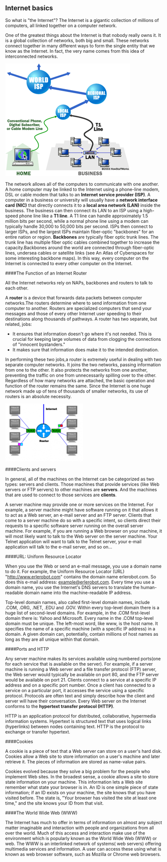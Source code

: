 ## Internet basics

So what is "the Internet"? The Internet is a gigantic collection of millions of computers, all linked together on a computer network.

One of the greatest things about the Internet is that nobody really owns it. It is a global collection of networks, both big and small. These networks connect together in many different ways to form the single entity that we know as the Internet. In fact, the very name comes from this idea of interconnected networks.

![internet](img7/internet.gif)


The network allows all of the computers to communicate with one another. A home computer may be linked to the Internet using a phone-line modem, DSL or cable modem that talks to an **Internet service provider (ISP)**. A computer in a business or university will usually have a **network interface card (NIC)** that directly connects it to a **local area network (LAN)** inside the business. The business can then connect its LAN to an ISP using a high-speed phone line like a **T1 line**. A T1 line can handle approximately 1.5 million bits per second, while a normal phone line using a modem can typically handle 30,000 to 50,000 bits per second. ISPs then connect to larger ISPs, and the largest ISPs maintain fiber-optic "backbones" for an entire nation or region. **Backbones** are typically fiber optic trunk lines. The trunk line has multiple fiber optic cables combined together to increase the capacity.Backbones around the world are connected through fiber-optic lines, undersea cables or satellite links (see An Atlas of Cyberspaces for some interesting backbone maps). In this way, every computer on the Internet is connected to every other computer on the Internet.


####The Function of an Internet Router


All the Internet networks rely on NAPs, backbones and routers to talk to each other.

A **router** is a device that forwards data packets between computer networks.The routers determine where to send information from one computer to another. Routers are specialized computers that send your messages and those of every other Internet user speeding to their destinations along thousands of pathways. A router has two separate, but related, jobs:

- It ensures that information doesn't go where it's not needed. This is crucial for keeping large volumes of data from clogging the connections of "innocent bystanders."
- It makes sure that information does make it to the intended destination.

In performing these two jobs,a router is extremely useful in dealing with two separate computer networks. It joins the two networks, passing information from one to the other. It also protects the networks from one another, preventing the traffic on one from unnecessarily spilling over to the other. Regardless of how many networks are attached, the basic operation and function of the router remains the same. Since the Internet is one huge network made up of tens of thousands of smaller networks, its use of routers is an absolute necessity.

![router](img7/router.png)

####Clients and servers

In general, all of the machines on the Internet can be categorized as two types: servers and clients. Those machines that provide services (like Web servers or FTP servers) to other machines are **servers**. And the machines that are used to connect to those services are **clients**.

A server machine may provide one or more services on the Internet. For example, a server machine might have software running on it that allows it to act as a Web server, an e-mail server and an FTP server. Clients that come to a server machine do so with a specific intent, so clients direct their requests to a specific software server running on the overall server machine. For example, if you are running a Web browser on your machine, it will most likely want to talk to the Web server on the server machine. Your Telnet application will want to talk to the Telnet server, your e-mail application will talk to the e-mail server, and so on...

####URL: Uniform Resource Locator

When you use the Web or send an e-mail message, you use a domain name to do it. For example, the Uniform Resource Locator (URL) "http://www.erlerobot.com" contains the domain name erlerobot.com. So does this e-mail address: example@erlerobot.com. Every time you use a domain name, you use the Internet's DNS servers to translate the human-readable domain name into the machine-readable IP address.

Top-level domain names, also called first-level domain names, include .COM, .ORG, .NET, .EDU and .GOV. Within every top-level domain there is a huge list of second-level domains. For example, in the .COM first-level domain there is: Yahoo and Microsoft.
Every name in the .COM top-level domain must be unique. The left-most word, like www, is the host name. It specifies the name of a specific machine (with a specific IP address) in a domain. A given domain can, potentially, contain millions of host names as long as they are all unique within that domain.

####Ports and HTTP

Any server machine makes its services available using numbered ports(one for each service that is available on the server). For example, if a server machine is running a Web server and a file transfer protocol (FTP) server, the Web server would typically be available on port 80, and the FTP server would be available on port 21. Clients connect to a service at a specific IP address and on a specific port number.
Once a client has connected to a service on a particular port, it accesses the service using a specific protocol. Protocols are often text and simply describe how the client and server will have their conversation. Every Web server on the Internet conforms to the **hypertext transfer protocol (HTTP)**.

HTTP is an application protocol for distributed, collaborative, hypermedia information systems.
Hypertext is structured text that uses logical links (hyperlinks) between nodes containing text. HTTP is the protocol to exchange or transfer hypertext.

####Cookies

 A cookie is a piece of text that a Web server can store on a user's hard disk. Cookies allow a Web site to store information on a user's machine and later retrieve it. The pieces of information are stored as name-value pairs.

Cookies evolved because they solve a big problem for the people who implement Web sites. In the broadest sense, a cookie allows a site to store state information on your machine. This information lets a Web site remember what state your browser is in. An ID is one simple piece of state information; if an ID exists on your machine, the site knows that you have visited before. The state is, "Your browser has visited the site at least one time," and the site knows your ID from that visit.

####The World Wide Web (WWW)

The Internet has much to offer in terms of information on almost any subject matter imaginable and interaction with people and organizations from all over the world. Much of this access and interaction make use of the environment which is popularly known as the World Wide Web (WWW) or web. The WWW is an interlinked network of systems( web servers) offering multimedia services and information. A user can access these using what is known as web browser software, such as Mozilla  or Chrome web browsers.




